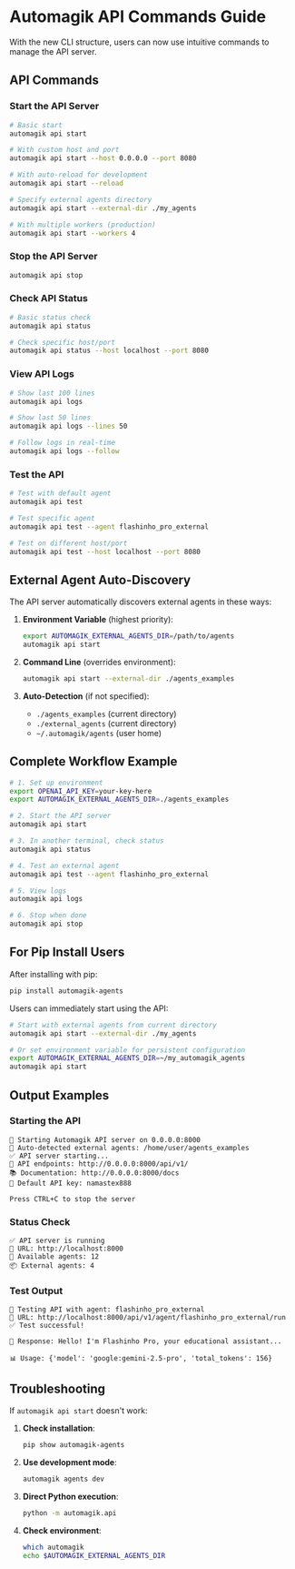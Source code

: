 # Automagik API Commands Guide

With the new CLI structure, users can now use intuitive commands to manage the API server.

## API Commands

### Start the API Server

```bash
# Basic start
automagik api start

# With custom host and port
automagik api start --host 0.0.0.0 --port 8080

# With auto-reload for development
automagik api start --reload

# Specify external agents directory
automagik api start --external-dir ./my_agents

# With multiple workers (production)
automagik api start --workers 4
```

### Stop the API Server

```bash
automagik api stop
```

### Check API Status

```bash
# Basic status check
automagik api status

# Check specific host/port
automagik api status --host localhost --port 8080
```

### View API Logs

```bash
# Show last 100 lines
automagik api logs

# Show last 50 lines
automagik api logs --lines 50

# Follow logs in real-time
automagik api logs --follow
```

### Test the API

```bash
# Test with default agent
automagik api test

# Test specific agent
automagik api test --agent flashinho_pro_external

# Test on different host/port
automagik api test --host localhost --port 8080
```

## External Agent Auto-Discovery

The API server automatically discovers external agents in these ways:

1. **Environment Variable** (highest priority):
   ```bash
   export AUTOMAGIK_EXTERNAL_AGENTS_DIR=/path/to/agents
   automagik api start
   ```

2. **Command Line** (overrides environment):
   ```bash
   automagik api start --external-dir ./agents_examples
   ```

3. **Auto-Detection** (if not specified):
   - `./agents_examples` (current directory)
   - `./external_agents` (current directory)
   - `~/.automagik/agents` (user home)

## Complete Workflow Example

```bash
# 1. Set up environment
export OPENAI_API_KEY=your-key-here
export AUTOMAGIK_EXTERNAL_AGENTS_DIR=./agents_examples

# 2. Start the API server
automagik api start

# 3. In another terminal, check status
automagik api status

# 4. Test an external agent
automagik api test --agent flashinho_pro_external

# 5. View logs
automagik api logs

# 6. Stop when done
automagik api stop
```

## For Pip Install Users

After installing with pip:

```bash
pip install automagik-agents
```

Users can immediately start using the API:

```bash
# Start with external agents from current directory
automagik api start --external-dir ./my_agents

# Or set environment variable for persistent configuration
export AUTOMAGIK_EXTERNAL_AGENTS_DIR=~/my_automagik_agents
automagik api start
```

## Output Examples

### Starting the API
```
🚀 Starting Automagik API server on 0.0.0.0:8000
📁 Auto-detected external agents: /home/user/agents_examples
✅ API server starting...
📍 API endpoints: http://0.0.0.0:8000/api/v1/
📚 Documentation: http://0.0.0.0:8000/docs
🔑 Default API key: namastex888

Press CTRL+C to stop the server
```

### Status Check
```
✅ API server is running
📍 URL: http://localhost:8000
🤖 Available agents: 12
📦 External agents: 4
```

### Test Output
```
🧪 Testing API with agent: flashinho_pro_external
📍 URL: http://localhost:8000/api/v1/agent/flashinho_pro_external/run
✅ Test successful!

💬 Response: Hello! I'm Flashinho Pro, your educational assistant...

📊 Usage: {'model': 'google:gemini-2.5-pro', 'total_tokens': 156}
```

## Troubleshooting

If `automagik api start` doesn't work:

1. **Check installation**:
   ```bash
   pip show automagik-agents
   ```

2. **Use development mode**:
   ```bash
   automagik agents dev
   ```

3. **Direct Python execution**:
   ```bash
   python -m automagik.api
   ```

4. **Check environment**:
   ```bash
   which automagik
   echo $AUTOMAGIK_EXTERNAL_AGENTS_DIR
   ```